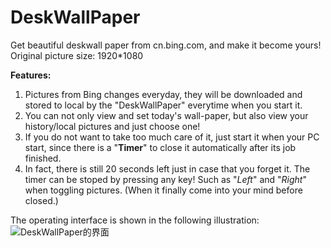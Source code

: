 # DeskWallPaper
Get beautiful deskwall paper from cn.bing.com, and make it become yours!  
Original picture size: 1920*1080

**Features:**
1. Pictures from Bing changes everyday, they will be downloaded and stored to local by the "DeskWallPaper" everytime when you start it.
1. You can not only view and set today's wall-paper, but also view your history/local pictures and just choose one!
1. If you do not want to take too much care of it, just start it when your PC start, since there is a "**Timer**" to close it automatically after its job finished. 
1. In fact, there is still 20 seconds left just in case that you forget it. The timer can be stoped by pressing any key! Such as "*Left*" and "*Right*" when toggling pictures. (When it finally come into your mind before closed.)

The operating interface is shown in the following illustration: <br>
![DeskWallPaper的界面](https://github.com/polarbear0330/DeskWallPaper/blob/master/README_picture/%E5%A2%99%E7%BA%B8%E6%88%AA%E5%9B%BE.png)
